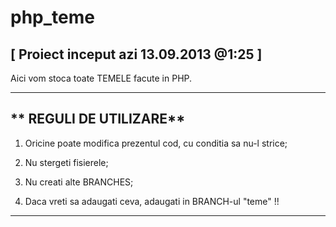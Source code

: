php_teme
================ 
[ Proiect inceput azi 13.09.2013 @1:25 ]
----------------
Aici vom stoca toate TEMELE facute in PHP.

----------------

** REGULI DE UTILIZARE**
----------------

1) Oricine poate modifica prezentul cod, cu conditia sa nu-l strice;

2) Nu stergeti fisierele;

3) Nu creati alte BRANCHES;

4) Daca vreti sa adaugati ceva, adaugati in BRANCH-ul "teme" !!

-----------------
